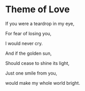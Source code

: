 # Theme of Love


If you were a teardrop in my eye, 

For fear of losing you,

I would never cry. 

And if the golden sun,

Should cease to shine its light, 

Just one smile from you, 

would make my whole world bright.
